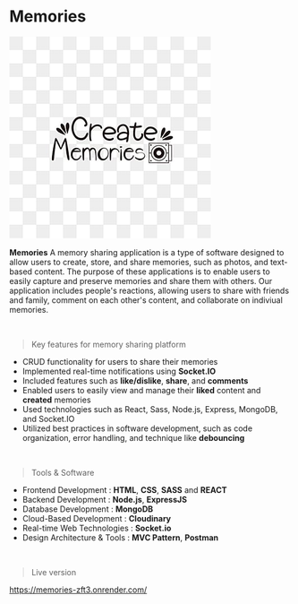 # Memories

![Logo](https://github.com/Niloy173/Memories/blob/master/client/public/favicon.jpg)

**Memories** A memory sharing application is a type of software designed to allow users to create, store, and share memories, such as photos, and text-based content. The purpose of these applications is to enable users to easily capture and preserve memories and share them with others. Our application includes people's reactions, allowing users to share with friends and family, comment on each other's content, and collaborate on indiviual memories.

<br>

> Key features for memory sharing platform

- CRUD functionality for users to share their memories
- Implemented real-time notifications using **Socket.IO**
- Included features such as **like/dislike**, **share**, and **comments**
- Enabled users to easily view and manage their **liked** content and **created** memories
- Used technologies such as React, Sass, Node.js, Express, MongoDB, and Socket.IO
- Utilized best practices in software development, such as code organization, error handling, and technique like **debouncing**

<br>

> Tools & Software

- Frontend Development : **HTML**, **CSS**, **SASS** and **REACT**
- Backend Development : **Node.js**, **ExpressJS**
- Database Development : **MongoDB**
- Cloud-Based Development : **Cloudinary**
- Real-time Web Technologies : **Socket.io**
- Design Architecture & Tools : **MVC Pattern**, **Postman**

<br>

> Live version

https://memories-zft3.onrender.com/
